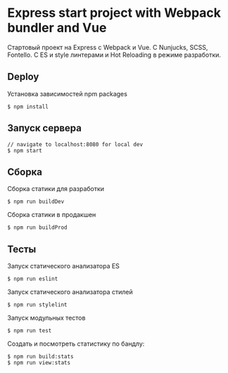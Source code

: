 Express start project with Webpack bundler and Vue
==================================================

Стартовый проект на Express c Webpack и Vue. C Nunjucks, SCSS, Fontello. С ES и style линтерами и Hot Reloading в режиме разработки.


Deploy
------

Установка зависимостей npm packages

    $ npm install

Запуск сервера
--------------

    // navigate to localhost:8080 for local dev
    $ npm start

Cборка
------

Сборка статики для разработки

    $ npm run buildDev

Сборка статики в продакшен

    $ npm run buildProd

Тесты
-----

Запуск cтатического анализатора ES

    $ npm run eslint

Запуск cтатического анализатора стилей

    $ npm run stylelint

Запуск модульных тестов

    $ npm run test

Создать и посмотреть статистику по бандлу:

    $ npm run build:stats
    $ npm run view:stats

